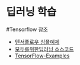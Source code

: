 # 딥러닝 학습



#Tensorflow 참조

- [텐서플로우 심플예제](https://github.com/boojongmin/TensorFlow-Tutorials)
- [모두를위한딥러닝 소스코드](https://github.com/boojongmin/TensorFlow-ML-Exercises)
- [TensorFlow-Examples](https://github.com/aymericdamien/TensorFlow-Examples)
